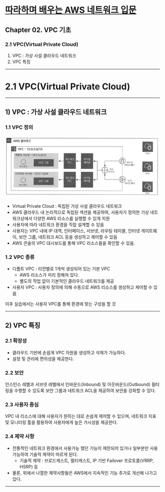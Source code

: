 # <a href = "../README.md" target="_blank">따라하며 배우는 AWS 네트워크 입문</a>
## Chapter 02. VPC 기초
### 2.1 VPC(Virtual Private Cloud)
1) VPC : 가상 사설 클라우드 네트워크
2) VPC 특징
---

# 2.1 VPC(Virtual Private Cloud)

---

## 1) VPC : 가상 사설 클라우드 네트워크

### 1.1 VPC 정의
![picture-01-01-01.jpg](imgs/picture-01-01-01.jpg)

- Virtual Private Cloud : 독립된 가상 사설 클라우드 네트워크
- AWS 클라우드 내 논리적으로 독립된 섹션을 제공하여, 사용자가 정의한 가상 네트워크상에서 다양한 AWS 리소스를 실행할 수 있게 지원
- 사용자에 따라 네트워크 환경을 직접 설계할 수 있음
- 사용자는 VPC 내에 IP 대역, 인터페이스, 서브넷, 라우팅 테이블, 인터넷 게이트웨이, 보안 그룹, 네트워크 ACL 등을 생성하고 제어할 수 있음
- AWS 콘솔의 VPC 대시보드를 통해 VPC 리소스들을 확인할 수 있음.

### 1.2 VPC 종류
- 디폴트 VPC : 리전별로 1개씩 생성되어 있는 기본 VPC
  - AWS 리소스가 미리 정해져 있다.
  - 별도의 작업 없이 기본적인 클라우드 네트워크를 제공
- 사용자 VPC : 사용자 정의에 의해 수동으로 AWS 리소스를 생성하고 제어할 수 있음 

이후 실습에서는 사용자 VPC를 통해 환경에 맞는 구성을 할 것

---

## 2) VPC 특징

### 2.1 확장성
- 클라우드 기반에 손쉽게 VPC 자원을 생성하고 삭제가 가능하다.
- 설정 및 관리에 편의성을 제공한다.

### 2.2 보안
인스턴스 레벨과 서브넷 레벨에서 인바운드(Inbound) 및 아웃바운드(Outbound) 필터링을 수행할 수 있도록 보안 그룹과 네트워크 ACL을 제공하여
보안을 강화할 수 있다.

### 2.3 사용자 중심
VPC 내 리소스에 대해 사용자가 원하는 대로 손쉽게 제어할 수 있으며, 네트워크 지표 및 모니터링 툴을 활용하여 사용자에게 높은 가시성을
제공한다.

### 2.4 제약 사항
- 전통적인 네트워크 환경에서 사용가능 했던 기능이 제한되어 있거나 일부분만 사용 가능하여 기술적 제약이 따르게 된다.
  - 기술적 제약 : 브로드캐스트, 멀티캐스트, IP 기반 Failover 프로토콜(VRRP, HSRP) 등
- 물론, 위에서 나열한 제약사항들은 AWS에서 지속적인 기능 추가로 개선해 나가고 있다.

---
